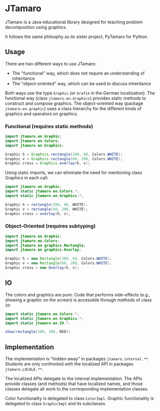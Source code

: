 # JTamaro

JTamaro is a Java educational library designed for teaching problem decomposition using graphics.

It follows the same philosphy as its sister project, PyTamaro for Python.

## Usage

There are two different ways to use JTamaro:

* The "functional" way, which does not require an understanding of inheritance
* The "object-oriented" way, which can be used to discuss inheritance

Both ways use the type `Graphic` (or `Grafik` in the German localization).
The functional way (class `jtamaro.en.Graphics`) provides static methods to construct and compose graphics.
The object-oriented way (package `jtamaro.en.graphic`) uses a class hierarchy for the different kinds of graphics
and operators on graphics.

### Functional (requires static methods)

```java
import jtamaro.en.Graphic;
import jtamaro.en.Colors;
import jtamaro.en.Graphics;

Graphic h = Graphics.rectangle(200, 60, Colors.WHITE);
Graphic v = Graphics.rectangle(60, 200, Colors.WHITE);
Graphic cross = Graphics.overlay(h, v);
```

Using static imports, we can eliminate the need for mentioning class Graphics in each call:

```java
import jtamaro.en.Graphic;
import static jtamaro.en.Colors.*;
import static jtamaro.en.Graphics.*;

Graphic h = rectangle(200, 60, WHITE);
Graphic v = rectangle(60, 200, WHITE);
Graphic cross = overlay(h, v);
```

### Object-Oriented (requires subtyping)

```java
import jtamaro.en.Graphic;
import jtamaro.en.Colors;
import jtamaro.en.graphics.Rectangle;
import jtamaro.en.graphics.Overlay;

Graphic h = new Rectangle(200, 60, Colors.WHITE);
Graphic v = new Rectangle(60, 200, Colors.WHITE);
Graphic cross = new Overlay(h, v);
```

## IO

The colors and graphics are pure.
Code that performs side-effects (e.g., showing a graphic on the screen)
is accessible through methods of class `IO`:

```java
import static jtamaro.en.Colors.*;
import static jtamaro.en.Graphics.*;
import static jtamaro.en.IO.*;

show(rectangle(200, 100, RED))
```

## Implementation

The implementation is "hidden away" in packages `jtamaro.internal.**`.
Students are only confronted with the localized API in packages `jtamaro.LOCALE.**`.

The localized APIs delegate to the internal implementation.
The APIs provide classes (and methods) that have localized names,
and those classes delegate all work to the corresponding implementation classes.

Color functionality is delegated to class `ColorImpl`.
Graphic functionality is delegated to class `GraphicImpl` and its subclasses.
